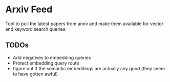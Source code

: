 # Arxiv Feed
Tool to pull the latest papers from arxiv and make them available for vector and keyword search queries.



## TODOs
- Add negatives to embedding queries
- Protect embedding query route
- figure out if the semantic embeddings are actually any good (they seem to have gotten awful)
